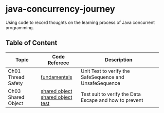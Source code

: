 # java-concurrency-journey

Using code to record thoughts on the learning process of Java concurrent programming.

## Table of Content

| Topic              | Code Referece                                                                                                                              | Description                                              |
|--------------------|--------------------------------------------------------------------------------------------------------------------------------------------|----------------------------------------------------------|
| Ch01 Thread Safety | [fundamentals](fundamentals/src/test/java/org/jcj/riskofthread)                                                                            | Unit  Test to verify the SafeSequence and UnsafeSequence |
| Ch03 Shared Object | [shared object](fundamentals/src/main/java/org/jcj/shareobject) <br/> [shared object test](fundamentals/src/test/java/org/jcj/shareobject) | Test suit to verify the Data Escape and how to prevent   |
